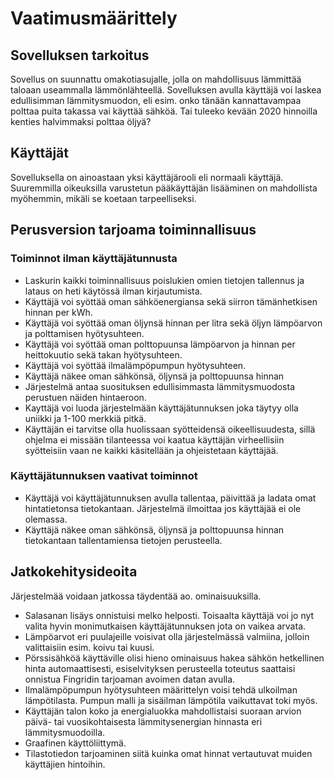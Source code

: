 # Vaatimusmäärittely


## Sovelluksen tarkoitus

Sovellus on suunnattu omakotiasujalle, jolla on mahdollisuus lämmittää taloaan useammalla lämmönlähteellä.
Sovelluksen avulla käyttäjä voi laskea edullisimman lämmitysmuodon, eli esim. onko tänään kannattavampaa polttaa puita takassa vai käyttää sähköä. Tai tuleeko kevään 2020 hinnoilla kenties halvimmaksi polttaa öljyä?

## Käyttäjät

Sovelluksella on ainoastaan yksi käyttäjärooli eli normaali käyttäjä. Suuremmilla oikeuksilla varustetun pääkäyttäjän lisääminen on mahdollista myöhemmin, mikäli se koetaan tarpeelliseksi.

## Perusversion tarjoama toiminnallisuus

### Toiminnot ilman käyttäjätunnusta

* Laskurin kaikki toiminnallisuus poislukien omien tietojen tallennus ja lataus on heti käytössä ilman kirjautumista.
* Käyttäjä voi syöttää oman sähköenergiansa sekä siirron tämänhetkisen hinnan per kWh.
* Käyttäjä voi syöttää oman öljynsä hinnan per litra sekä öljyn lämpöarvon ja polttamisen hyötysuhteen.
* Käyttäjä voi syöttää oman polttopuunsa lämpöarvon ja hinnan per heittokuutio sekä takan hyötysuhteen.
* Käyttäjä voi syöttää ilmalämpöpumpun hyötysuhteen.
* Käyttäjä näkee oman sähkönsä, öljynsä ja polttopuunsa hinnan
* Järjestelmä antaa suosituksen edullisimmasta lämmitysmuodosta perustuen näiden hintaeroon.
* Kayttäjä voi luoda järjestelmään käyttäjätunnuksen joka täytyy olla uniikki ja 1-100 merkkiä pitkä.
* Käyttäjän ei tarvitse olla huolissaan syötteidensä oikeellisuudesta, sillä ohjelma ei missään tilanteessa voi kaatua käyttäjän virheellisiin syötteisiin vaan ne kaikki käsitellään ja ohjeistetaan käyttäjää.

### Käyttäjätunnuksen vaativat toiminnot

* Käyttäjä voi käyttäjätunnuksen avulla tallentaa, päivittää ja ladata omat hintatietonsa tietokantaan. Järjestelmä ilmoittaa jos käyttäjää ei ole olemassa.
* Käyttäjä näkee oman sähkönsä, öljynsä ja polttopuunsa hinnan tietokantaan tallentamiensa tietojen perusteella.

## Jatkokehitysideoita

Järjestelmää voidaan jatkossa täydentää ao. ominaisuuksilla.
* Salasanan lisäys onnistuisi melko helposti. Toisaalta käyttäjä voi jo nyt valita hyvin monimutkaisen käyttäjätunnuksen jota on vaikea arvata.
* Lämpöarvot eri puulajeille voisivat olla järjestelmässä valmiina, jolloin valittaisiin esim. koivu tai kuusi.
* Pörssisähköä käyttäville olisi hieno ominaisuus hakea sähkön hetkellinen hinta automaattisesti, esiselvityksen perusteella toteutus saattaisi onnistua Fingridin tarjoaman avoimen datan avulla.
* Ilmalämpöpumpun hyötysuhteen määrittelyn voisi tehdä ulkoilman lämpötilasta. Pumpun malli ja sisäilman lämpötila vaikuttavat toki myös.
* Käyttäjän talon koko ja energialuokka mahdollistaisi suoraan arvion päivä- tai vuosikohtaisesta lämmitysenergian hinnasta eri lämmitysmuodoilla.
* Graafinen käyttöliittymä.
* Tilastotiedon tarjoaminen siitä kuinka omat hinnat vertautuvat muiden käyttäjien hintoihin.
